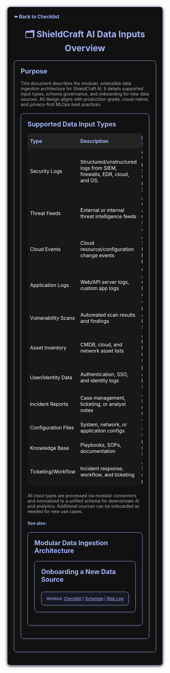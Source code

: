 <section style="border:1px solid #a5b4fc; border-radius:10px; margin:1.5em 0; box-shadow:0 2px 8px #222; padding:1.5em; background:#111; color:#fff;">
<div style="margin-bottom:1.5em;">
  <a href="../checklist.md" style="color:#a5b4fc; font-weight:bold; text-decoration:none; font-size:1.1em;">⬅️ Back to Checklist</a>
</div>
<h1 align="center" style="margin-top:0; font-size:2em; color:#a5b4fc;">🗂️ ShieldCraft AI Data Inputs Overview</h1>

<section style="border:1px solid #a5b4fc; border-radius:10px; margin:1.5em 0; box-shadow:0 2px 8px #222; padding:1.5em; background:#111; color:#fff;">
<h2 style="color:#a5b4fc; margin-top:0;">Purpose</h2>
<div style="color:#b3b3b3;">This document describes the modular, extensible data ingestion architecture for ShieldCraft AI. It details supported input types, schema governance, and onboarding for new data sources. All design aligns with production-grade, cloud-native, and privacy-first MLOps best practices.</div>

<section style="border:1px solid #a5b4fc; border-radius:10px; margin:1.5em 0; box-shadow:0 2px 8px #222; padding:1.5em; background:#111; color:#fff;">
<h2 style="color:#a5b4fc; margin-top:0;">Supported Data Input Types</h2>
<table style="width:100%; background:#181818; color:#fff; border-radius:8px; margin-bottom:1.5em;">
  <thead style="background:#232323; color:#a5b4fc;">
    <tr>
      <th style="text-align:left;">Type</th>
      <th style="text-align:left;">Description</th>
      <th style="text-align:left;">Example Sources</th>
    </tr>
  </thead>
  <tbody>
    <tr><td>Security Logs</td><td>Structured/unstructured logs from SIEM, firewalls, EDR, cloud, and OS.</td><td>CloudTrail, VPC Flow Logs, Syslog, Windows Event Log, Splunk</td></tr>
    <tr><td>Threat Feeds</td><td>External or internal threat intelligence feeds</td><td>AlienVault OTX, MISP, AWS GuardDuty, STIX/TAXII, AbuseIPDB</td></tr>
    <tr><td>Cloud Events</td><td>Cloud resource/configuration change events</td><td>AWS Config, S3 Events, IAM, Lambda logs</td></tr>
    <tr><td>Application Logs</td><td>Web/API server logs, custom app logs</td><td>CloudWatch, API Gateway, Nginx, custom JSON</td></tr>
    <tr><td>Vulnerability Scans</td><td>Automated scan results and findings</td><td>Nessus, AWS Inspector, Snyk, Trivy</td></tr>
    <tr><td>Asset Inventory</td><td>CMDB, cloud, and network asset lists</td><td>AWS Resource Inventory, network scans</td></tr>
    <tr><td>User/Identity Data</td><td>Authentication, SSO, and identity logs</td><td>IAM, Okta, Active Directory, SSO logs</td></tr>
    <tr><td>Incident Reports</td><td>Case management, ticketing, or analyst notes</td><td>Jira, ServiceNow, custom CSV/JSON</td></tr>
    <tr><td>Configuration Files</td><td>System, network, or application configs</td><td>YAML, JSON, INI, AWS Config</td></tr>
    <tr><td>Knowledge Base</td><td>Playbooks, SOPs, documentation</td><td>Markdown, Confluence, SharePoint</td></tr>
    <tr><td>Ticketing/Workflow</td><td>Incident response, workflow, and ticketing</td><td>Jira, ServiceNow, custom platforms</td></tr>
  </tbody>
</table>
<div style="color:#b3b3b3;">All input types are processed via modular connectors and normalized to a unified schema for downstream AI and analytics. Additional sources can be onboarded as needed for new use cases.</div>

<div style="margin-top:1.5em; color:#a5b4fc; font-weight:bold;">See also:</div>
<ul style="color:#b3b3b3; margin-bottom:0;">
</ul>

<section style="border:1px solid #a5b4fc; border-radius:10px; margin:1.5em 0; box-shadow:0 2px 8px #222; padding:1.5em; background:#111; color:#fff;">
<h2 style="color:#a5b4fc; margin-top:0;">Modular Data Ingestion Architecture</h2>
<ul style="color:#e0e0e0;">
</ul>

<section style="border:1px solid #a5b4fc; border-radius:10px; margin:1.5em 0; box-shadow:0 2px 8px #222; padding:1.5em; background:#111; color:#fff;">
<h2 style="color:#a5b4fc; margin-top:0;">Onboarding a New Data Source</h2>
<ol style="color:#e0e0e0;">
</ol>

<section style="border:1px solid #a5b4fc; border-radius:10px; margin:2em 0 0 0; box-shadow:0 2px 8px #222; padding:1em; background:#181825; color:#a5b4fc; font-size:0.95em; text-align:center;">
  <em>Related: <a href="../checklist.md" style="color:#a5b4fc;">Checklist</a> | <a href="./schemas.md" style="color:#a5b4fc;">Schemas</a> | <a href="../risk_log.md" style="color:#a5b4fc;">Risk Log</a></em>
